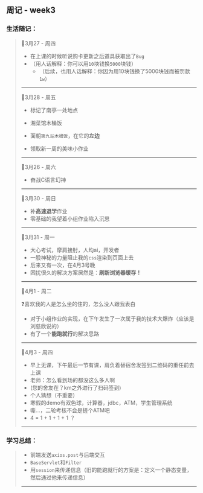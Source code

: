 ## 周记 - week3

### 生活随记：

>📌3月27 - 周四
>
>* 在上课的时候听说购卡更新之后道具获取出了`Bug`
>  * （用人话解释：你可以用`10`块钱换`5000`块钱）
>    * （后续，也用人话解释：你因为用10块钱换了5000块钱而被罚款`1w`）
>
>
>---
>
>📌3月28 - 周五
>
>* 标记了南亭一处地点
>  * 湘菜馆木桶饭
>  * 面朝`第九站木桶饭`，在它的**左边**
>
>* 领取新一周的美味小作业
>
>---
>
>📌3月26 - 周六
>
>* 奋战C语言幻神
>
>---
>
>📌3月30 - 周日
>
>* 补**高速退学**作业
>* 零基础的我望着小组作业陷入沉思
>
>---
>
>📌3月31 - 周一
>
>* 大心考试，摩肩接肘，人均ai，开发者
>* 一股神秘的力量阻止我的`css`渲染到页面上去
>  * 后来又有一次，在4月3号晚
>  * 困扰很久的解决方案居然是：**刷新浏览器缓存！**
>
>---
>
>📌4月1 - 周二
>
>❓喜欢我的人是怎么坐的住的，怎么没人跟我表白
>
>* 对于小组作业的实现，在下午发生了一次属于我的技术大爆炸（应该是刘慈欣说的）
>* 有了一个**能跑就行**的解决思路
>
>---
>
>📌4月3 - 周四
>
>* 早上无课，下午最后一节有课，肩负着替宿舍发签到二维码的重任前去上课
>  * 老师：怎么看到场的都没这么多人啊
>  * (您的舍友在？km之外进行了扫码签到)
>* 个人猜想（不重要）
>  * 寒假的demo有双色球，计算器，jdbc，ATM，学生管理系统
>  * 嘶...，二轮考核不会是搓个ATM吧
>  * 4 = 1 + 1 + 1 + 1 ？
>
>---

### 学习总结：

>* 前端发送`axios.post`与后端交互
>* `BaseServlet`和`Filter`
>* 用`session`来传递信息（旧的能跑就行的方案是：定义一个静态变量，然后通过他来传递信息）
>
>---

